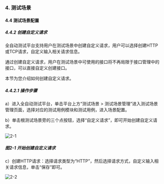 ### 4. 测试场景

#### 4.4 测试场景配置

##### 4.4.2 创建自定义请求

全自动测试平台支持用户在测试场景中创建自定义请求，用户可以选择创建HTTP或TCP请求，自定义输入相关请求信息。

通过创建自定义请求，用户在测试场景中可使用的接口将不再局限于接口管理中的接口，可以直接自定义创建接口。

本节为您介绍如何创建自定义请求。

##### 4.4.2.1 操作步骤

a）进入全自动测试平台，单击平台上方“测试场景 > 测试场景管理”进入测试场景管理页面，选择对应的测试用例模块和测试用例，进入场景配置。

b）单击根测试场景旁的三个点按钮，选择“自定义请求”，即可开始创建自定义请求。

![2-1](https://www.feisuanyz.com/fstest/cscj/cscjpeizhi/zidingyirequest_1.png)

##### 图2-1 开始创建自定义请求

c）创建HTTP请求：选择请求类型为“HTTP”，然后选择请求方式，自定义输入相关请求信息，单击“保存”即可。

![2-2](https://www.feisuanyz.com/fstest/cscj/cscjpeizhi/zidingyirequest_2.png)
